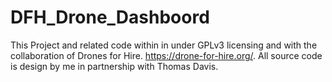 # DFH_Drone_Dashboord
This Project and related code within in under GPLv3 licensing and with the collaboration of Drones for Hire. https://drone-for-hire.org/. All source code is design by me in partnership with Thomas Davis.  
